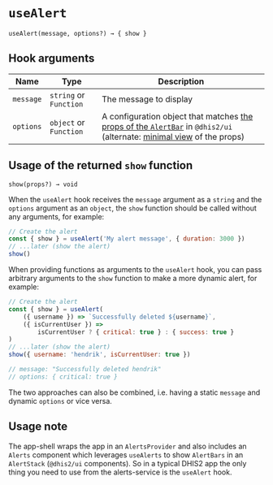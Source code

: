 # `useAlert`

`useAlert(message, options?) → { show }`

## Hook arguments

| Name      | Type                   | Description                                                                                                                                            |
| --------- | ---------------------- | ------------------------------------------------------------------------------------------------------------------------------------------------------ |
| `message` | `string` or `Function` | The message to display                                                                                                                                 |
| `options` | `object` or `Function` | A configuration object that matches [the props  of the `AlertBar`](https://ui.dhis2.nu/demo/?path=/docs/feedback-alerts-alert-bar--default) in `@dhis2/ui` (alternate: [minimal view](https://ui.dhis2.nu/#/api?id=coresrcalertbaralertbarproptypes-object) of the props) |

## Usage of the returned `show` function

`show(props?) → void`

When the `useAlert` hook receives the `message` argument as a `string` and the `options` argument as an `object`, the `show` function should be called without any arguments, for example:

```js
// Create the alert
const { show } = useAlert('My alert message', { duration: 3000 })
// ...later (show the alert)
show()
```

When providing functions as arguments to the `useAlert` hook, you can pass arbitrary arguments to the `show` function to make a more dynamic alert, for example:

```js
// Create the alert
const { show } = useAlert(
    ({ username }) => `Successfully deleted ${username}`,
    ({ isCurrentUser }) =>
        isCurrentUser ? { critical: true } : { success: true }
)
// ...later (show the alert)
show({ username: 'hendrik', isCurrentUser: true })

// message: "Successfully deleted hendrik"
// options: { critical: true }
```

The two approaches can also be combined, i.e. having a static `message` and dynamic `options` or vice versa.

## Usage note

The app-shell wraps the app in an `AlertsProvider` and also includes an `Alerts` component which leverages `useAlerts` to show `AlertBars` in an `AlertStack` (`@dhis2/ui` components). So in a typical DHIS2 app the only thing you need to use from the alerts-service is the `useAlert` hook.
